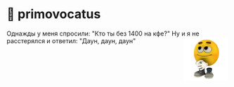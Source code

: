 # 🥱 primovocatus

Однажды у меня спросили: "Кто ты без 1400 на кфе?" Ну и я не расстерялся и ответил: "Даун, даун, даун"
<img align="right" src="https://github.com/primovocatus/primovocatus/blob/main/sticker.png?raw=true" width=20% height=20%>
